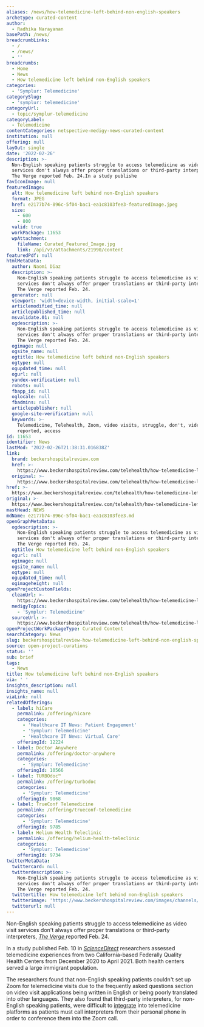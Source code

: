 ```yaml
---
aliases: /news/how-telemedicine-left-behind-non-english-speakers
archetype: curated-content
author:
  - Radhika Narayanan
basePath: /news/
breadcrumbLinks:
  - /
  - /news/
  - ''
breadcrumbs:
  - Home
  - News
  - How telemedicine left behind non-English speakers
categories:
  - 'Symplur: Telemedicine'
categorySlug:
  - 'symplur: telemedicine'
categoryUrl:
  - topic/symplur-telemedicine
categoryLabel:
  - Telemedicine
contentCategories: netspective-medigy-news-curated-content
institution: null
offering: null
layOut: single
date: '2022-02-26'
description: >-
  Non-English speaking patients struggle to access telemedicine as video visit
  services don't always offer proper translations or third-party interpreters,
  The Verge reported Feb. 24.In a study publishe
favIconImage: null
featuredImage:
  alt: How telemedicine left behind non-English speakers
  format: JPEG
  href: e2177b74-896c-5f04-bac1-ea1c8103fee3-featuredImage.jpeg
  size:
    - 600
    - 800
  valid: true
  workPackage: 11653
  wpAttachment:
    fileName: Curated_Featured_Image.jpg
    link: /api/v3/attachments/21990/content
featuredPdf: null
htmlMetaData:
  author: Naomi Diaz
  description: >-
    Non-English speaking patients struggle to access telemedicine as video visit
    services don't always offer proper translations or third-party interpreters,
    The Verge reported Feb. 24.
  generator: null
  viewport: 'width=device-width, initial-scale=1'
  articlemodified_time: null
  articlepublished_time: null
  msvalidate.01: null
  ogdescription: >-
    Non-English speaking patients struggle to access telemedicine as video visit
    services don't always offer proper translations or third-party interpreters,
    The Verge reported Feb. 24.
  ogimage: null
  ogsite_name: null
  ogtitle: How telemedicine left behind non-English speakers
  ogtype: null
  ogupdated_time: null
  ogurl: null
  yandex-verification: null
  robots: null
  fbapp_id: null
  oglocale: null
  fbadmins: null
  articlepublisher: null
  google-site-verification: null
  keywords: >-
    Telemedicine, Telehealth, Zoom, video visits, struggle, don't, video, feb,
    reported, access
id: 11653
identifier: News
lastMod: '2022-02-26T21:38:31.016838Z'
link:
  brand: beckershospitalreview.com
  href: >-
    https://www.beckershospitalreview.com/telehealth/how-telemedicine-left-behind-non-english-speakers.html
  original: >-
    https://www.beckershospitalreview.com/telehealth/how-telemedicine-left-behind-non-english-speakers.html
href: >-
  https://www.beckershospitalreview.com/telehealth/how-telemedicine-left-behind-non-english-speakers.html
original: >-
  https://www.beckershospitalreview.com/telehealth/how-telemedicine-left-behind-non-english-speakers.html
mastHead: NEWS
mdName: e2177b74-896c-5f04-bac1-ea1c8103fee3.md
openGraphMetaData:
  ogdescription: >-
    Non-English speaking patients struggle to access telemedicine as video visit
    services don't always offer proper translations or third-party interpreters,
    The Verge reported Feb. 24.
  ogtitle: How telemedicine left behind non-English speakers
  ogurl: null
  ogimage: null
  ogsite_name: null
  ogtype: null
  ogupdated_time: null
  ogimageheight: null
openProjectCustomFields:
  cleanUrl: >-
    https://www.beckershospitalreview.com/telehealth/how-telemedicine-left-behind-non-english-speakers.html
  medigyTopics:
    - 'Symplur: Telemedicine'
  sourceUrl: >-
    https://www.beckershospitalreview.com/telehealth/how-telemedicine-left-behind-non-english-speakers.html
openProjectWorkPackageType: Curated Content
searchCategory: News
slug: beckershospitalreview-how-telemedicine-left-behind-non-english-speakers
source: open-project-curations
status: ''
sub: brief
tags:
  - News
title: How telemedicine left behind non-English speakers
via: ' '
insights_description: null
insights_name: null
viaLink: null
relatedOfferings:
  - label: hiCare
    permalink: /offering/hicare
    categories:
      - 'Healthcare IT News: Patient Engagement'
      - 'Symplur: Telemedicine'
      - 'Healthcare IT News: Virtual Care'
    offeringId: 12224
  - label: Doctor Anywhere
    permalink: /offering/doctor-anywhere
    categories:
      - 'Symplur: Telemedicine'
    offeringId: 10566
  - label: TURBOdoc™
    permalink: /offering/turbodoc
    categories:
      - 'Symplur: Telemedicine'
    offeringId: 9868
  - label: TrueConf Telemedicine
    permalink: /offering/trueconf-telemedicine
    categories:
      - 'Symplur: Telemedicine'
    offeringId: 9785
  - label: Helium Health Teleclinic
    permalink: /offering/helium-health-teleclinic
    categories:
      - 'Symplur: Telemedicine'
    offeringId: 9734
twitterMetaData:
  twittercard: null
  twitterdescription: >-
    Non-English speaking patients struggle to access telemedicine as video visit
    services don't always offer proper translations or third-party interpreters,
    The Verge reported Feb. 24.
  twittertitle: How telemedicine left behind non-English speakers
  twitterimage: 'https://www.beckershospitalreview.com/images/channels/telehealth/8.jpg'
  twitterurl: null
---
```

<p>Non-English speaking patients struggle to access telemedicine as video visit services don't always offer proper translations or third-party interpreters, <a href="https://www.theverge.com/2022/2/24/22948959/telemedicine-limited-english-digital-literacy"><i>The Verge </i></a>reported Feb. 24.</p><p>In a study published Feb. 10 in <a href="https://reader.elsevier.com/reader/sd/pii/S2667321522000166?token=FE27750E36F0AF2FB1DE9B51DF1BF4CCC152AD2F32A26633C099BDAD81554C14A9CDFB0C6A41AED49CC7174B42503EA4&amp;originRegion=us-east-1&amp;originCreation=20220225205049"><i>ScienceDirect</i></a> researchers assessed telemedicine experiences from two California-based Federally Quality Health Centers from December 2020 to April 2021. Both health centers served a large immigrant population.</p><p>The researchers found that non-English speaking patients couldn't set up Zoom for telemedicine visits due to the frequently asked questions section on video visit applications being written in English or being poorly translated into other languages. They also found that third-party interpreters, for non-English speaking patients, were difficult to <a href="https://www.theverge.com/21277936/telehealth-english-systems-disparities-interpreters-online-doctor-appointments">integrate</a> into telemedicine platforms as patients must call interpreters from their personal phone in order to conference them into the Zoom call.</p>